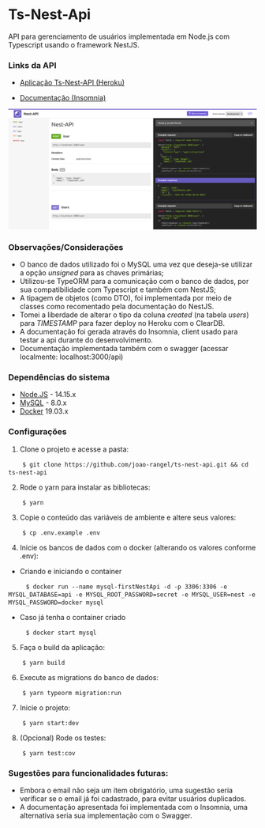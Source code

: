 #  Ts-Nest-Api

API para gerenciamento de usuários implementada em Node.js com Typescript usando o framework NestJS.

### Links da API

* [Aplicação Ts-Nest-API (Heroku)](https://ts-nest-api.herokuapp.com)

* [Documentação (Insomnia)](https://joao-rangel.github.io/ts-nest-api)

<a href="https://joao-rangel.github.io/ts-nest-api">
  <img src="docs/image.png">
</a>

###  Observações/Considerações

* O banco de dados utilizado foi o MySQL uma vez que deseja-se utilizar a opção *unsigned* para as chaves primárias;
* Utilizou-se TypeORM para a comunicação com o banco de dados, por sua compatibilidade com Typescript e também com NestJS;
* A tipagem de objetos (como DTO), foi implementada por meio de classes como recomentado pela documentação do NestJS.
* Tomei a liberdade de alterar  o tipo da coluna *created* (na tabela *users*) para *TIMESTAMP* para fazer deploy no Heroku com o ClearDB.
* A documentação foi gerada através do Insomnia, client usado para testar a api durante do desenvolvimento.
* Documentação implementada também com o swagger (acessar localmente: localhost:3000/api)

### Dependências do sistema

* [Node.JS](https://nodejs.org/en/) - 14.15.x
* [MySQL](https://dev.mysql.com/doc/) - 8.0.x
* [Docker](https://docs.docker.com/get-docker/) 19.03.x


### Configurações

1.  Clone o projeto e acesse a pasta:
```
    $ git clone https://github.com/joao-rangel/ts-nest-api.git && cd ts-nest-api
```
2.  Rode o yarn para instalar as bibliotecas:
```
    $ yarn
```
3.  Copie o conteúdo das variáveis de ambiente e altere seus valores:
```
    $ cp .env.example .env
```
4.  Inicie os bancos de dados com o docker (alterando os valores conforme .env):
  * Criando e iniciando o container
```
     $ docker run --name mysql-firstNestApi -d -p 3306:3306 -e MYSQL_DATABASE=api -e MYSQL_ROOT_PASSWORD=secret -e MYSQL_USER=nest -e MYSQL_PASSWORD=docker mysql
```
  * Caso já tenha o container criado
```
     $ docker start mysql
```
5.  Faça o build da aplicação:
```
    $ yarn build
```
6.  Execute as migrations do banco de dados:
```
    $ yarn typeorm migration:run
```
7.  Inicie o projeto:
```
    $ yarn start:dev
```
8. (Opcional) Rode os testes:
```
    $ yarn test:cov
```

### Sugestões para funcionalidades futuras:
* Embora o email não seja um ítem obrigatório, uma sugestão seria verificar se o email já foi cadastrado, para evitar usuários duplicados.
* A documentação apresentada foi implementada com o Insomnia, uma alternativa seria sua implementação com o Swagger.
